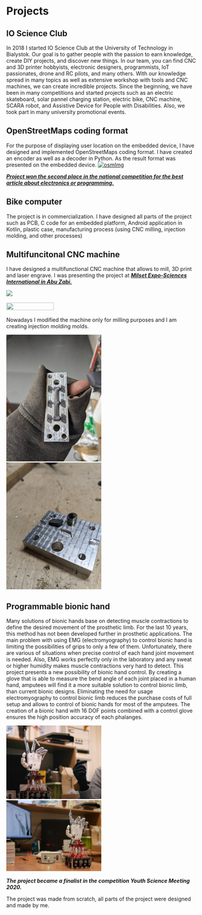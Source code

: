 # Projects
## IO Science Club
In 2018 I started IO Science Club at the University of Technology in Bialystok. Our goal is to gather people with the passion to earn knowledge, create DIY projects, and discover new things. 
In our team, you can find CNC and 3D printer hobbyists, electronic designers, programmists, IoT passionates, drone and RC pilots, and many others. With our knowledge spread in many topics as well as extensive workshop with tools and CNC machines, we can create incredible projects.
Since the beginning, we have been in many competitions and started projects such as an electric skateboard, solar pannel charging station, electric bike, CNC machine, SCARA robot, and Assistive Device for People with Disabilities. Also, we took part in many university promotional events. 

## OpenStreetMaps coding format
For the purpose of displaying user location on the embedded device, I have designed and implemented OpenStreetMaps coding format. I have created an encoder as well as a decoder in Python. As the result format was presented on the embedded device. 
[![osmImg](https://img.youtube.com/vi/jqdv9XyNfTM/0.jpg)](https://youtu.be/jqdv9XyNfTM?si=ll7I6oQxrR-uPcij "Video presenting processed format with displaying of current location")

***[Project won the second place in the national competition for the best article about electronics or programming.](https://forbot.pl/forum/topic/19798-przetwarzanie-openstreetmap-na-systemie-wbudowanym-1-format-osm/)***

## Bike computer
The project is in commercialization. I have designed all parts of the project such as PCB, C code for an embedded platform, Android application in Kotlin, plastic case, manufacturing process (using CNC milling, injection molding, and other processes)

## Multifuncitonal CNC machine
I have designed a multifunctional CNC machine that allows to mill, 3D print and laser engrave.
I was presenting the project at ***[Milset Expo-Sciences International in Abu Zabi.](https://www.youtube.com/watch?v=2gOhcgbjxlo)*** 

[![](https://img.youtube.com/vi/5xi4b5iAZ5M/0.jpg)](https://youtu.be/5xi4b5iAZ5M?si=Lk0WLO7qAdySWGmQ "Video presenting engraving/milling")

<img src="20190917_125349_HDR.jpg" width="50%" height="50%" />

Nowadays I modified the machine only for milling purposes and I am creating injection molding molds.

<img src="inj2.jpeg" width="50%" height="50%" />
<img src="inj3.jpeg" width="50%" height="50%" />


## Programmable bionic hand
Many solutions of bionic hands base on detecting muscle contractions to define the desired movement of the prosthetic limb. For the last 10 years, this method has not been developed further in prosthetic applications. The main problem with using EMG (electromyography) to control bionic hand is limiting the possibilities of grips to only a few of them. Unfortunately, there are various of situations when precise control of each hand joint movement is needed. Also, EMG works perfectly only in the laboratory and any sweat or higher humidity makes muscle contractions very hard to detect. This project presents a new possibility of bionic hand control. By creating a glove that is able to measure the bend angle of each joint placed in a human hand, amputees will find it a more suitable solution to control bionic limb, than current bionic designs. Eliminating the need for usage electromyography to control bionic limb reduces the purchase costs of full setup and allows to control of bionic hands for most of the amputees. The creation of a bionic hand with 16 DOF points combined with a control glove ensures the high position accuracy of each phalanges.

<img src="img4.PNG" width="50%" height="50%" />
<img src="img5.PNG" width="50%" height="50%" />

***The project became a finalist in the competition Youth Science Meeting 2020.***

The project was made from scratch, all parts of the project were designed and made by me.
